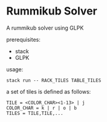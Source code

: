 # Rummikub Solver

A rummikub solver using GLPK

prerequisites:
- stack
- GLPK

usage:
```
stack run -- RACK_TILES TABLE_TILES
```

a set of tiles is defined as follows:
```
TILE = <COLOR_CHAR><1-13> | j
COLOR_CHAR = k | r | o | b
TILES = TILE,TILE,...
```

